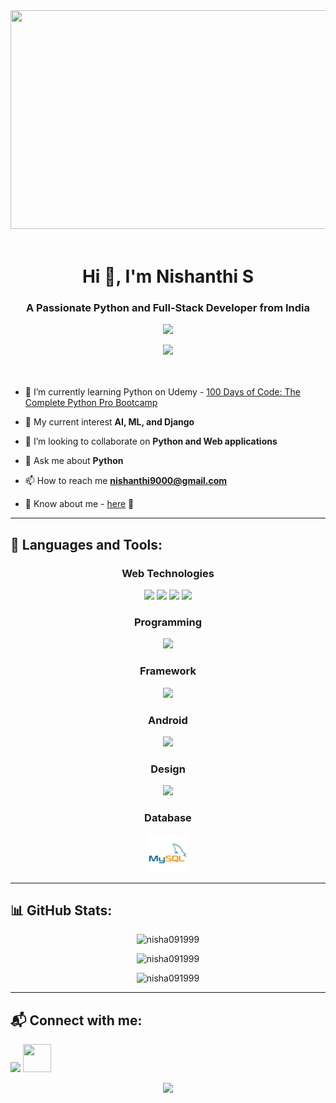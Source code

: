 <img src="https://mir-s3-cdn-cf.behance.net/project_modules/max_1200/81bb4b165684019.640b6038d133e.gif" width="1000" style="height: 350px;">
<br><br>


<h1 align="center">Hi 👋, I'm Nishanthi S</h1>
<h3 align="center">A Passionate Python and Full-Stack Developer from India</h3>

<p align="center">
    <img src="https://readme-typing-svg.herokuapp.com/?lines=Hoooolllloooooo!!;Welcome+to+my+profile!&font=Fira%20Code&color=%23D62F79&center=true&width=280&height=50">
</p>

<div align="center">
  <img src="https://api.visitorbadge.io/api/visitors?path=https%3A%2F%2Fgithub.com%2FAnmol-Baranwal%2FAnmol-Baranwal&label=VISITORS&labelColor=%23000&countColor=%230A0209" />
</div>
<br><br> 


- 🔭 I’m currently learning Python on Udemy - [100 Days of Code: The Complete Python Pro Bootcamp](https://www.udemy.com/course/100-days-of-code/?couponCode=OF52424)

- 🌱 My current interest **AI, ML, and Django**

- 👯 I’m looking to collaborate on **Python and Web applications**

- 💬 Ask me about **Python**

- 📫 How to reach me **nishanthi9000@gmail.com**

- 📄 Know about me  - [here](https://drive.google.com/file/d/18HTZeOGZ6XB0rz77fHGLXIRNha45V2xd/view?usp=sharing) 👣	



---

## 💭 Languages and Tools: 

  <h3 class="web-tech" align="center">Web Technologies</h3>
  <div align="center">
    <img src="https://github.com/Anmol-Baranwal/Cool-GIFs-For-GitHub/assets/74038190/29fd6286-4e7b-4d6c-818f-c4765d5e39a9" width="60">
    <img src="https://github.com/Anmol-Baranwal/Cool-GIFs-For-GitHub/assets/74038190/67f477ed-6624-42da-99f0-1a7b1a16eecb" width="60">
    <img src="https://user-images.githubusercontent.com/74038190/212257454-16e3712e-945a-4ca2-b238-408ad0bf87e6.gif" width="60">
    <img src="https://github.com/Anmol-Baranwal/Cool-GIFs-For-GitHub/assets/74038190/3c16d4f2-b757-4c70-8f42-43d5dddd2c36" width="60">
  </div>

  <h3 class="programming" align="center">Programming</h3>
  <div align="center">
    <img src="https://user-images.githubusercontent.com/74038190/212257472-08e52665-c503-4bd9-aa20-f5a4dae769b5.gif" width="60">
  </div>

  <h3 class="programming" align="center">Framework</h3>
  <div align="center">
    <img src="https://user-images.githubusercontent.com/74038190/212280823-79088828-a258-4a4d-8d6c-96315d5a07af.gif" width="60">
    <i class="fa-solid fa-database fa-bounce"></i>
  </div>
  
  <h3 class="programming" align="center">Android</h3>
  <div align="center">
  <img src="https://user-images.githubusercontent.com/74038190/212281763-e6ecd7ef-c4aa-45b6-a97c-f33f6bb592bd.gif" width="60">
  </div>

   <h3 class="programming" align="center">Design</h3>
  <div align="center">
  <img src="https://user-images.githubusercontent.com/74038190/212280805-9bcb336b-8c55-46a8-abf8-ff286ab55472.gif" width="60">
  </div> 


<h3 class="programming" align="center">Database</h3>
<div align="center">
  <a href="https://www.mysql.com/" target="_blank" rel="noreferrer">
    <img src="https://raw.githubusercontent.com/devicons/devicon/master/icons/mysql/mysql-original-wordmark.svg" alt="mysql" width="60" height="60"/>
  </a>
</div>

---
## 📊 GitHub Stats:
<p align="center">
  <img src="https://github-readme-stats.vercel.app/api/top-langs?username=nisha091999&show_icons=true&locale=en&layout=compact" alt="nisha091999" />
</p>

<p align="center">
  <img src="https://github-readme-stats.vercel.app/api?username=nisha091999&show_icons=true&locale=en" alt="nisha091999" />
</p>

<p align="center">
  <img src="https://github-readme-streak-stats.herokuapp.com/?user=nisha091999&" alt="nisha091999" />
</p>


---
## 📬 Connect with me:

<p align="left">
<a href = "https://www.linkedin.com/in/nishanthi-s-371718273"><img src="https://img.icons8.com/fluent/48/000000/linkedin.png"/></a>


  <a href="https://dev.to/nishanthi_s">
    <img src="https://d2fltix0v2e0sb.cloudfront.net/dev-black.png" style="width: 45px; height: 45px;" />
  </a>
</p>


<p align="center">
  <img src="https://capsule-render.vercel.app/api?type=waving&color=gradient&height=65&widht=1000&section=footer"/>
</p>
